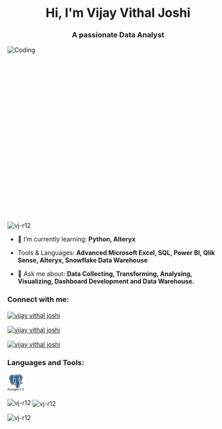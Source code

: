 
<h1 align="center">Hi, I'm Vijay Vithal Joshi</h1>

<h3 align="center">A passionate Data Analyst</h3>

<img align="right" alt="Coding" width="600" height="400" src="https://i.pinimg.com/originals/fc/71/63/fc71635c7f1b09ed30413f59bb749582.gif">

<p align="left"> <img src="https://komarev.com/ghpvc/?username=vj-r12&label=Profile%20views&color=0e75b6&style=flat" alt="vj-r12" /> </p>


- 🌱 I’m currently learning: **Python, Alteryx**

- Tools & Languages: **Advanced Microsoft Excel, SQL, Power BI, Qlik Sense, Alteryx, Snowflake Data Warehouse**

- 💬 Ask me about: **Data Collecting, Transforming, Analysing, Visualizing, Dashboard Development and Data Warehouse.**

 
<h3 align="left">Connect with me:</h3>
<p align="left">
<a href="https://www.linkedin.com/in/vijay-vithal-joshi" target="blank"><img align="center" src="https://raw.githubusercontent.com/rahuldkjain/github-profile-readme-generator/master/src/images/icons/Social/linked-in-alt.svg" alt="vijay vithal joshi" height="30" width="40" /></a>

 <a href="https://sites.google.com/view/vj-data--analyst--portfolio/home" target="blank"><img align="center" src="https://cdn-icons-png.flaticon.com/128/351/351456.png" alt="vijay vithal joshi" height="30" width="35" /></a>  

  <a href="vijayjoshir12@gmail.com" target="blank"><img align="center" src="https://cdn-icons-png.flaticon.com/128/732/732200.png" alt="vijay vithal joshi" height="30" width="35" /></a>  
</p>

<h3 align="left">Languages and Tools:</h3>
<p align="left"> <a href="https://www.postgresql.org" target="_blank" rel="noreferrer"> <img src="https://raw.githubusercontent.com/devicons/devicon/master/icons/postgresql/postgresql-original-wordmark.svg" alt="postgresql" width="40" height="40"/> </a> </p>

<p><img align="left" src="https://github-readme-stats.vercel.app/api/top-langs?username=vj-r12&show_icons=true&locale=en&layout=compact" alt="vj-r12" /></p>

<p>&nbsp;<img align="center" src="https://github-readme-stats.vercel.app/api?username=vj-r12&show_icons=true&locale=en" alt="vj-r12" /></p>

<p><img align="center" src="https://github-readme-streak-stats.herokuapp.com/?user=vj-r12&" alt="vj-r12" /></p>
